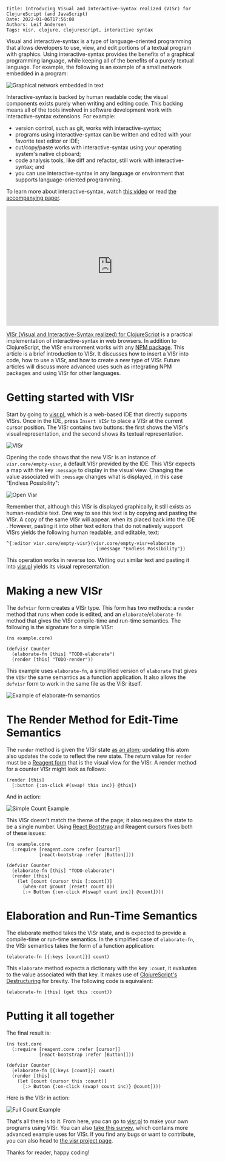     Title: Introducing Visual and Interactive-Syntax realized (VISr) for ClojureScript (and JavaScript)
    Date: 2022-01-06T17:56:08
    Authors: Leif Andersen
    Tags: visr, clojure, clojurescript, interactive syntax
    
<style>
.caption {
  display: none;
}
</style>

Visual and interactive-syntax is a type of language-oriented programming that
allows developers to use, view, and edit portions of a textual program with
graphics. Using interactive-syntax provides the benefits of a graphical
programming language, while keeping all of the benefits of a purely textual
language. For example, the following is an example of a small network embedded
in a program:

![Graphical network embedded in text](/img/intro-visr/visr-and-text.png)

Interactive-syntax is backed by human readable code; the visual components
exists purely when writing and editing code. This backing means all of the tools
involved in software development work with interactive-syntax extensions. For
example:

* version control, such as git, works with interactive-syntax;
* programs using interactive-syntax can be written and edited with your favorite
  text editor or IDE;
* cut/copy/paste works with interactive-syntax using your operating system's
  native clipboard;
* code analysis tools, like diff and refactor, still work with
  interactive-syntax; and
* you can use interactive-syntax in any language or environment that supports
  language-oriented programming.
  
To learn more about interactive-syntax, watch [this video][is-video] or read
[the accompanying paper][is-paper].

<iframe width="560" height="315" src="https://www.youtube-nocookie.com/embed/8htgAxJuK5c" title="YouTube video player" frameborder="0" allow="accelerometer; autoplay; clipboard-write; encrypted-media; gyroscope; picture-in-picture" allowfullscreen></iframe>

[VISr (Visual and Interactive-Syntax realized) for ClojureScript][visr] is a
practical implementation of interactive-syntax in web browsers. In addition to
ClojureScript, the VISr environment works with any [NPM package][npm]. This
article is a brief introduction to VISr. It discusses how to insert a VISr into
code, how to use a VISr, and how to create a new type of VISr. Future articles
will discuss more advanced uses such as integrating NPM packages and using VISr
for other languages.

<!-- more -->

# Getting started with VISr
    
Start by going to [visr.pl][visr], which is a web-based IDE that directly
supports VISrs. Once in the IDE, press `Insert VISr` to place a VISr at the
current cursor position. The VISr contains two buttons: the first shows the
VISr's visual representation, and the second shows its textual representation.

![VISr](/img/intro-visr/visr.png)

Opening the code shows that the new VISr is an instance of
`visr.core/empty-visr`, a default VISr provided by the IDE. This VISr expects a
map with the key `:message` to display in the visual view. Changing the value
associated with `:message` changes what is displayed, in this case "Endless
Possibility":

![Open Visr](/img/intro-visr/visr-open.png)

Remember that, although this VISr is displayed graphically, it still exists as
human-readable text. One way to see this text is by copying and pasting the
VISr. A copy of the same VISr will appear. when its placed back into the IDE .
However, pasting it into other text editors that do not natively support VISrs
yields the following human readable, and editable, text:

```clojurescript
^{:editor visr.core/empty-visr}(visr.core/empty-visr+elaborate 
                                 {:message "Endless Possibility"})
```

This operation works in reverse too. Writing out similar text and pasting it
into [visr.pl][visr] yields its visual representation.

# Making a new VISr

The `defvisr` form creates a VISr type. This form has two methods: a `render`
method that runs when code is edited, and an `elaborate`/`elaborate-fn` method
that gives the VISr compile-time and run-time semantics. The following is the
signature for a simple VISr:

```clojurescript
(ns example.core)

(defvisr Counter
  (elaborate-fn [this] "TODO-elaborate")
  (render [this] "TODO-render"))
```

This example uses `elaborate-fn`, a simplified version of `elaborate` that gives
the `VISr` the same semantics as a function application. It also allows the
`defvisr` form to work in the same file as the VISr itself. 

![Example of elaborate-fn semantics](/img/intro-visr/sig.png)


# The Render Method for Edit-Time Semantics

The `render` method is given the VISr state [as an atom][atom]; updating this
atom also updates the code to reflect the new state. The return value for
`render` must be a [Reagent form][reagent] that is the visual view for the VISr.
A render method for a counter VISr might look as follows:

```clojurescript
(render [this]
  [:button {:on-click #(swap! this inc)} @this])
```

And in action:

![Simple Count Example](/img/intro-visr/simpl-count.png)

This VISr doesn't match the theme of the page; it also requires the state to be
a single number. Using [React Bootstrap][react-bootstrap] and Reagent cursors
fixes both of these issues:

```clojurescript
(ns example.core
  (:require [reagent.core :refer [cursor]]
            [react-bootstrap :refer [Button]]))
            
(defvisr Counter
  (elaborate-fn [this] "TODO-elaborate")
  (render [this]
    (let [count (cursor this [:count])]
      (when-not @count (reset! count 0))
      [:> Button {:on-click #(swap! count inc)} @count])))
```

# Elaboration and Run-Time Semantics

The elaborate method takes the VISr state, and is expected to provide a
compile-time or run-time semantics. In the simplified case of `elaborate-fn`,
the VISr semantics takes the form of a function application:

```clojurescript
(elaborate-fn [{:keys [count]}] count)
```

This `elaborate` method expects a dictionary with the key `:count`, it evaluates
to the value associated with that key. It makes use of [ClojureScript's
Destructuring][destructure] for brevity. The following code is equivalent:

```clojurescript
(elaborate-fn [this] (get this :count))
```

# Putting it all together

The final result is:

```clojurescript
(ns test.core
  (:require [reagent.core :refer [cursor]]
            [react-bootstrap :refer [Button]]))

(defvisr Counter
  (elaborate-fn [{:keys [count]}] count)
  (render [this]
    (let [count (cursor this :count)]
      [:> Button {:on-click (swap! count inc)} @count])))
```


Here is the VISr in action:

![Full Count Example](/img/intro-visr/full-count.png)

That's all there is to it. From here, you can go to [visr.pl][visr] to make your
own programs using VISr. You can also [take this survey][survey], which contains
more advanced example uses for VISr. If you find any bugs or want to contribute,
you can also head to [the visr project page][github].

Thanks for reader, happy coding!


[visr]: https://visr.pl
[npm]: https://www.npmjs.com/
[is-video]: https://www.youtube.com/watch?v=8htgAxJuK5c
[is-paper]: https://dl.acm.org/doi/10.3115/981732.981776
[reagent]: https://reagent-project.github.io/
[atom]: https://clojure.org/reference/atoms
[destructure]: https://clojure.org/guides/destructuring
[react-bootstrap]: https://react-bootstrap.github.io/
[survey]: https://study.visr.pl
[github]: https://github.com/LeifAndersen/interactive-syntax-clojure
